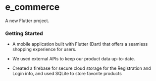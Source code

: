 # e_commerce

A new Flutter project.

### Getting Started

 - A mobile application built with Flutter (Dart) that offers a seamless 
   shopping experience for users.
 
 - We used external APIs to keep our product data up-to-date.
 
 - Created a firebase for secure cloud storage for the Registration and 
   Login info, and used SQLite to store favorite products
